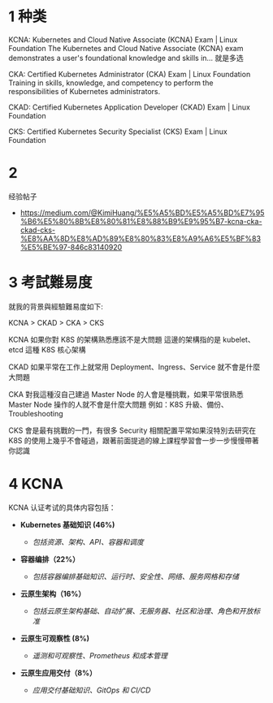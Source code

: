 
# 1 种类

KCNA:
Kubernetes and Cloud Native Associate (KCNA) Exam | Linux Foundation
The Kubernetes and Cloud Native Associate (KCNA) exam demonstrates a user's foundational knowledge and skills in…
就是多选 


CKA:
Certified Kubernetes Administrator (CKA) Exam | Linux Foundation
Training in skills, knowledge, and competency to perform the responsibilities of Kubernetes administrators.

CKAD:
Certified Kubernetes Application Developer (CKAD) Exam | Linux Foundation

CKS:
Certified Kubernetes Security Specialist (CKS) Exam | Linux Foundation
# 2 

经验帖子
- https://medium.com/@KimiHuang/%E5%A5%BD%E5%A5%BD%E7%95%B6%E5%80%8B%E8%80%81%E8%88%B9%E9%95%B7-kcna-cka-ckad-cks-%E8%AA%8D%E8%AD%89%E8%80%83%E8%A9%A6%E5%BF%83%E5%BE%97-846c83140920




# 3 考試難易度

就我的背景與經驗難易度如下:

KCNA > CKAD > CKA > CKS

KCNA 如果你對 K8S 的架構熟悉應該不是大問題
這邊的架構指的是 kubelet、etcd 這種 K8S 核心架構

CKAD 如果平常在工作上就常用 Deployment、Ingress、Service 就不會是什麼大問題

CKA 對我這種沒自己建過 Master Node 的人會是種挑戰，如果平常很熟悉 Master Node 操作的人就不會是什麼大問題
例如：K8S 升級、備份、Troubleshooting

CKS 會是最有挑戰的一門，有很多 Security 相關配置平常如果沒特別去研究在 K8S 的使用上幾乎不會碰過，跟著前面提過的線上課程學習會一步一步慢慢帶著你認識

# 4 KCNA

KCNA 认证考试的具体内容包括：

  

- **Kubernetes 基础知识 (46%)**
    - _包括资源、架构、API、容器和调度_
- **容器编排（22%）**
    - _包括容器编排基础知识、运行时、安全性、网络、服务网格和存储_
- **云原生架构（16%）**
    - _包括云原生架构基础、自动扩展、无服务器、社区和治理、角色和开放标准_
- **云原生可观察性 (8%)**
    - _遥测和可观察性、Prometheus 和成本管理_
    
- **云原生应用交付（8%）**
    - _应用交付基础知识、GitOps 和 CI/CD_